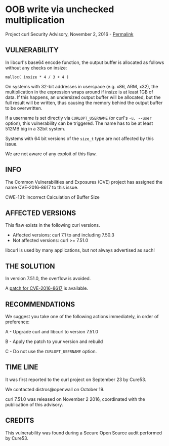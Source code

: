 OOB write via unchecked multiplication
======================================

Project curl Security Advisory, November 2, 2016 -
[Permalink](https://curl.se/docs/CVE-2016-8617.html)

VULNERABILITY
-------------

In libcurl's base64 encode function, the output buffer is allocated as follows
without any checks on insize:

    malloc( insize * 4 / 3 + 4 )

On systems with 32-bit addresses in userspace (e.g. x86, ARM, x32), the
multiplication in the expression wraps around if insize is at least 1GB of
data. If this happens, an undersized output buffer will be allocated, but the
full result will be written, thus causing the memory behind the output buffer
to be overwritten.

If a username is set directly via `CURLOPT_USERNAME` (or curl's `-u, --user`
option), this vulnerability can be triggered. The name has to be at least
512MB big in a 32bit system.

Systems with 64 bit versions of the `size_t` type are not affected by this
issue.

We are not aware of any exploit of this flaw.

INFO
----

The Common Vulnerabilities and Exposures (CVE) project has assigned the name
CVE-2016-8617 to this issue.

CWE-131: Incorrect Calculation of Buffer Size

AFFECTED VERSIONS
-----------------

This flaw exists in the following curl versions.

- Affected versions: curl 7.1 to and including 7.50.3
- Not affected versions: curl >= 7.51.0

libcurl is used by many applications, but not always advertised as such!

THE SOLUTION
------------

In version 7.51.0, the overflow is avoided.

A [patch for CVE-2016-8617](https://curl.se/CVE-2016-8617.patch) is
available.

RECOMMENDATIONS
---------------

We suggest you take one of the following actions immediately, in order of
preference:

 A - Upgrade curl and libcurl to version 7.51.0

 B - Apply the patch to your version and rebuild

 C - Do not use the `CURLOPT_USERNAME` option.

TIME LINE
---------

It was first reported to the curl project on September 23 by Cure53.

We contacted distros@openwall on October 19.

curl 7.51.0 was released on November 2 2016, coordinated with the publication
of this advisory.

CREDITS
-------

This vulnerability was found during a Secure Open Source audit performed by
Cure53.
